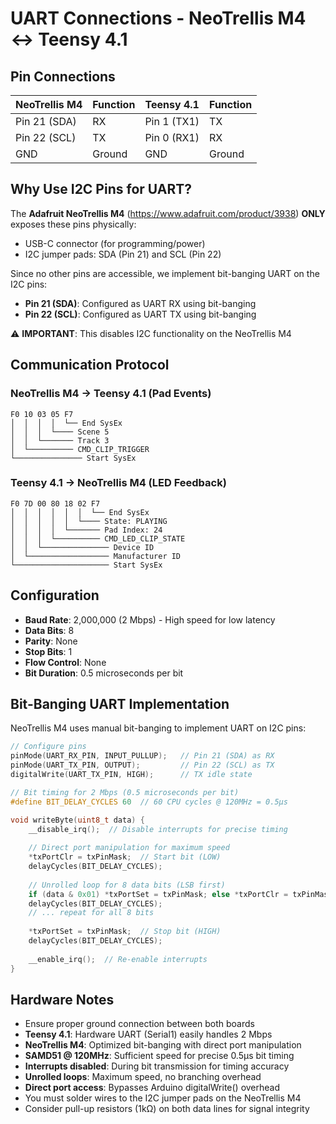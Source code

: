 # UART Connections - NeoTrellis M4 ↔ Teensy 4.1

## Pin Connections

| NeoTrellis M4 | Function | Teensy 4.1 | Function |
|---------------|----------|------------|----------|
| Pin 21 (SDA)  | RX       | Pin 1 (TX1)| TX       |
| Pin 22 (SCL)  | TX       | Pin 0 (RX1)| RX       |
| GND           | Ground   | GND        | Ground   |

## Why Use I2C Pins for UART?

The **Adafruit NeoTrellis M4** (https://www.adafruit.com/product/3938) **ONLY** exposes these pins physically:
- USB-C connector (for programming/power)  
- I2C jumper pads: SDA (Pin 21) and SCL (Pin 22)

Since no other pins are accessible, we implement bit-banging UART on the I2C pins:

- **Pin 21 (SDA)**: Configured as UART RX using bit-banging
- **Pin 22 (SCL)**: Configured as UART TX using bit-banging

⚠️ **IMPORTANT**: This disables I2C functionality on the NeoTrellis M4

## Communication Protocol

### NeoTrellis M4 → Teensy 4.1 (Pad Events)
```
F0 10 03 05 F7
│  │  │  │  └── End SysEx
│  │  │  └──── Scene 5
│  │  └─────── Track 3  
│  └────────── CMD_CLIP_TRIGGER
└─────────────── Start SysEx
```

### Teensy 4.1 → NeoTrellis M4 (LED Feedback)
```
F0 7D 00 80 18 02 F7
│  │  │  │  │  │  └── End SysEx
│  │  │  │  │  └──── State: PLAYING
│  │  │  │  └─────── Pad Index: 24
│  │  │  └────────── CMD_LED_CLIP_STATE
│  │  └─────────────── Device ID
│  └────────────────── Manufacturer ID
└───────────────────── Start SysEx
```

## Configuration

- **Baud Rate**: 2,000,000 (2 Mbps) - High speed for low latency
- **Data Bits**: 8
- **Parity**: None  
- **Stop Bits**: 1
- **Flow Control**: None
- **Bit Duration**: 0.5 microseconds per bit

## Bit-Banging UART Implementation

NeoTrellis M4 uses manual bit-banging to implement UART on I2C pins:

```cpp
// Configure pins
pinMode(UART_RX_PIN, INPUT_PULLUP);   // Pin 21 (SDA) as RX
pinMode(UART_TX_PIN, OUTPUT);         // Pin 22 (SCL) as TX
digitalWrite(UART_TX_PIN, HIGH);      // TX idle state

// Bit timing for 2 Mbps (0.5 microseconds per bit)
#define BIT_DELAY_CYCLES 60  // 60 CPU cycles @ 120MHz = 0.5μs

void writeByte(uint8_t data) {
    __disable_irq();  // Disable interrupts for precise timing
    
    // Direct port manipulation for maximum speed
    *txPortClr = txPinMask;  // Start bit (LOW)
    delayCycles(BIT_DELAY_CYCLES);
    
    // Unrolled loop for 8 data bits (LSB first)
    if (data & 0x01) *txPortSet = txPinMask; else *txPortClr = txPinMask;
    delayCycles(BIT_DELAY_CYCLES);
    // ... repeat for all 8 bits
    
    *txPortSet = txPinMask;  // Stop bit (HIGH)
    delayCycles(BIT_DELAY_CYCLES);
    
    __enable_irq();  // Re-enable interrupts
}
```

## Hardware Notes

- Ensure proper ground connection between both boards
- **Teensy 4.1**: Hardware UART (Serial1) easily handles 2 Mbps
- **NeoTrellis M4**: Optimized bit-banging with direct port manipulation
- **SAMD51 @ 120MHz**: Sufficient speed for precise 0.5μs bit timing
- **Interrupts disabled**: During bit transmission for timing accuracy
- **Unrolled loops**: Maximum speed, no branching overhead
- **Direct port access**: Bypasses Arduino digitalWrite() overhead
- You must solder wires to the I2C jumper pads on the NeoTrellis M4
- Consider pull-up resistors (1kΩ) on both data lines for signal integrity
